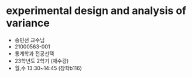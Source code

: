 # experimental design and analysis of variance

- 송민선 교수님
- 21000563-001
- 통계학과 전공선택
- 23학년도 2학기 (재수강)
- 월,수 13:30~14:45 (창학b116)
